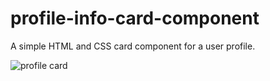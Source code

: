 # profile-info-card-component
A simple HTML and CSS card component for a user profile.



![profile card](https://user-images.githubusercontent.com/83334761/131472268-7a7cef83-23cc-4e38-825f-9b640753cc36.JPG)
